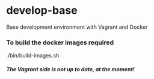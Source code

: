 develop-base
============

Base development environment with Vagrant and Docker

### To build the docker images required

./bin/build-images.sh

##### The Vagrant side is not up to date, at the moment!